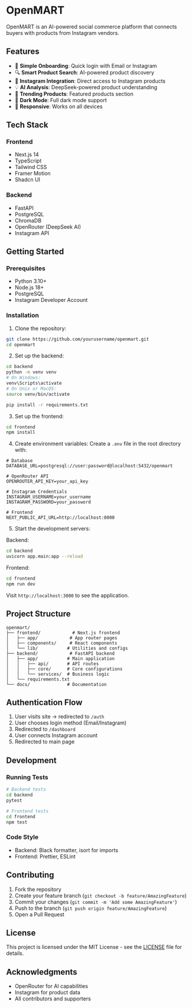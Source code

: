 # OpenMART

OpenMART is an AI-powered social commerce platform that connects buyers with products from Instagram vendors.

## Features

- 🚀 **Simple Onboarding**: Quick login with Email or Instagram
- 🔍 **Smart Product Search**: AI-powered product discovery
- 📱 **Instagram Integration**: Direct access to Instagram products
- 💡 **AI Analysis**: DeepSeek-powered product understanding
- 🎯 **Trending Products**: Featured products section
- 🌙 **Dark Mode**: Full dark mode support
- 📱 **Responsive**: Works on all devices

## Tech Stack

### Frontend
- Next.js 14
- TypeScript
- Tailwind CSS
- Framer Motion
- Shadcn UI

### Backend
- FastAPI
- PostgreSQL
- ChromaDB
- OpenRouter (DeepSeek AI)
- Instagram API

## Getting Started

### Prerequisites
- Python 3.10+
- Node.js 18+
- PostgreSQL
- Instagram Developer Account

### Installation

1. Clone the repository:
```bash
git clone https://github.com/yourusername/openmart.git
cd openmart
```

2. Set up the backend:
```bash
cd backend
python -m venv venv
# On Windows:
venv\Scripts\activate
# On Unix or MacOS:
source venv/bin/activate

pip install -r requirements.txt
```

3. Set up the frontend:
```bash
cd frontend
npm install
```

4. Create environment variables:
Create a `.env` file in the root directory with:
```env
# Database
DATABASE_URL=postgresql://user:password@localhost:5432/openmart

# OpenRouter API
OPENROUTER_API_KEY=your_api_key

# Instagram Credentials
INSTAGRAM_USERNAME=your_username
INSTAGRAM_PASSWORD=your_password

# Frontend
NEXT_PUBLIC_API_URL=http://localhost:8000
```

5. Start the development servers:

Backend:
```bash
cd backend
uvicorn app.main:app --reload
```

Frontend:
```bash
cd frontend
npm run dev
```

Visit `http://localhost:3000` to see the application.

## Project Structure

```
openmart/
├── frontend/            # Next.js frontend
│   ├── app/            # App router pages
│   ├── components/     # React components
│   └── lib/           # Utilities and configs
├── backend/            # FastAPI backend
│   ├── app/           # Main application
│   │   ├── api/       # API routes
│   │   ├── core/      # Core configurations
│   │   └── services/  # Business logic
│   └── requirements.txt
└── docs/              # Documentation
```

## Authentication Flow

1. User visits site → redirected to `/auth`
2. User chooses login method (Email/Instagram)
3. Redirected to `/dashboard`
4. User connects Instagram account
5. Redirected to main page

## Development

### Running Tests
```bash
# Backend tests
cd backend
pytest

# Frontend tests
cd frontend
npm test
```

### Code Style
- Backend: Black formatter, isort for imports
- Frontend: Prettier, ESLint

## Contributing

1. Fork the repository
2. Create your feature branch (`git checkout -b feature/AmazingFeature`)
3. Commit your changes (`git commit -m 'Add some AmazingFeature'`)
4. Push to the branch (`git push origin feature/AmazingFeature`)
5. Open a Pull Request

## License

This project is licensed under the MIT License - see the [LICENSE](LICENSE) file for details.

## Acknowledgments

- OpenRouter for AI capabilities
- Instagram for product data
- All contributors and supporters
